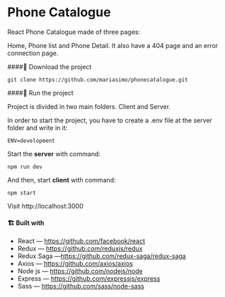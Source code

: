 # Phone Catalogue

React Phone Catalogue made of three pages: 

Home, Phone list and Phone Detail. It also have a 404 page and an error connection page.



####📁 Download the project

```
git clone https://github.com/mariasimo/phonecatalogue.git
```



####🚀 Run the project

Project is divided in two main folders. Client and Server.

In order to start the project, you have to create a .env file at the server folder and write in it:

```
ENV=development
```


Start the **server** with command:

```
npm run dev
```

And then, start **client** with command:

```
npm start
```

Visit http://localhost:3000



#### 🏗 Built with

- React — https://github.com/facebook/react
- Redux — https://github.com/reduxjs/redux
- Redux Saga —https://github.com/redux-saga/redux-saga
- Axios — https://github.com/axios/axios
- Node js — https://github.com/nodejs/node
- Express — https://github.com/expressjs/express
- Sass — https://github.com/sass/node-sass